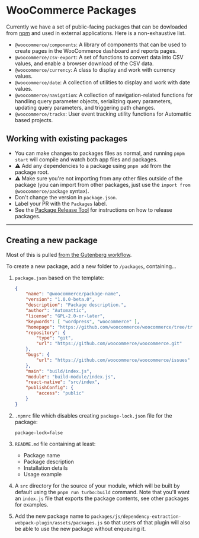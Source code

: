 # WooCommerce Packages

Currently we have a set of public-facing packages that can be dowloaded from [npm](https://www.npmjs.com/org/woocommerce) and used in external applications. Here is a non-exhaustive list.

-   `@woocommerce/components`: A library of components that can be used to create pages in the WooCommerce dashboard and reports pages.
-   `@woocommerce/csv-export`: A set of functions to convert data into CSV values, and enable a browser download of the CSV data.
-   `@woocommerce/currency`: A class to display and work with currency values.
-   `@woocommerce/date`: A collection of utilities to display and work with date values.
-   `@woocommerce/navigation`: A collection of navigation-related functions for handling query parameter objects, serializing query parameters, updating query parameters, and triggering path changes.
-   `@woocommerce/tracks`: User event tracking utility functions for Automattic based projects.

## Working with existing packages

-   You can make changes to packages files as normal, and running `pnpm start` will compile and watch both app files and packages.
-   :warning: Add any dependencies to a package using `pnpm add` from the package root.
-   :warning: Make sure you're not importing from any other files outside of the package (you can import from other packages, just use the `import from @woocommerce/package` syntax).
-   Don't change the version in `package.json`.
-   Label your PR with the `Packages` label.
-   See the [Package Release Tool](https://github.com/woocommerce/woocommerce/blob/f9e7a5a3fb11cdd4dc064c02e045cf429cb6a2b6/tools/package-release/README.md) for instructions on how to release packages.

---

## Creating a new package

Most of this is pulled [from the Gutenberg workflow](https://github.com/WordPress/gutenberg/blob/master/CONTRIBUTING.md#creating-new-package).

To create a new package, add a new folder to `/packages`, containing…

1. `package.json` based on the template:
    ```json
    {
    	"name": "@woocommerce/package-name",
    	"version": "1.0.0-beta.0",
    	"description": "Package description.",
    	"author": "Automattic",
    	"license": "GPL-2.0-or-later",
    	"keywords": [ "wordpress", "woocommerce" ],
    	"homepage": "https://github.com/woocommerce/woocommerce/tree/trunk/packages/js/[_YOUR_PACKAGE_]/README.md",
    	"repository": {
    		"type": "git",
    		"url": "https://github.com/woocommerce/woocommerce.git"
    	},
    	"bugs": {
    		"url": "https://github.com/woocommerce/woocommerce/issues"
    	},
    	"main": "build/index.js",
    	"module": "build-module/index.js",
    	"react-native": "src/index",
    	"publishConfig": {
    		"access": "public"
    	}
    }
    ```
2. `.npmrc` file which disables creating `package-lock.json` file for the package:
    ```
    package-lock=false
    ```
3. `README.md` file containing at least:
    - Package name
    - Package description
    - Installation details
    - Usage example
4. A `src` directory for the source of your module, which will be built by default using the `pnpm run turbo:build` command. Note that you'll want an `index.js` file that exports the package contents, see other packages for examples.

5. Add the new package name to `packages/js/dependency-extraction-webpack-plugin/assets/packages.js` so that users of that plugin will also be able to use the new package without enqueuing it.

